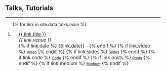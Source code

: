 ## Talks, Tutorials
---

<h2 id="publications" style="margin: 2px 0px -15px;"></h2>

<div class="publications" style="height: 160px; overflow: auto;">
<ol class="bibliography">

{% for link in site.data.talks.main %}

<li style="min-height: 10px;">
<div class="pub-row">
  <div class="col-sm-9" style="position: relative;padding-right: 15px;padding-left: 20px; font-size:15px;">
      <div class="title"><a href="{{ link.website }}">{{ link.title }}</a></div>
      <div class="periodical"><em>{{ link.venue }}</em></div>
    <div class="links">
      {% if link.date %} 
      <div style="display: inline-block;">
      {{link.date}} -
      </div>
      {% endif %}
      {% if link.video %} 
      <a href="{{ link.video }}" class="btn btn-sm z-depth-0" role="button" target="_blank" style="font-size:12px;">Video</a>
      {% endif %}
      {% if link.slides %} 
      <a href="{{ link.slides }}" class="btn btn-sm z-depth-0" role="button" target="_blank" style="font-size:12px;">Slides</a>
      {% endif %}
      {% if link.code %} 
      <a href="{{ link.code }}" class="btn btn-sm z-depth-0" role="button" target="_blank" style="font-size:12px;">Code</a>
      {% endif %}
      {% if link.posts %} 
      <a href="{{ link.posts }}" class="btn btn-sm z-depth-0" role="button" target="_blank" style="font-size:12px;">Posts</a>
      {% endif %}
      {% if link.medium %} 
      <a href="{{ link.medium }}" class="btn btn-sm z-depth-0" role="button" target="_blank" style="font-size:12px;">Medium</a>
      {% endif %}
    </div>
  </div>
</div>
</li>

{% endfor %}

</ol>
</div>

